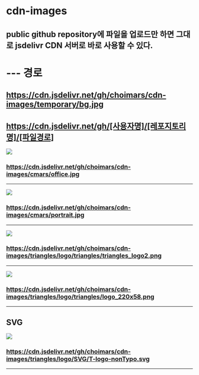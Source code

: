 # cdn-images

## public github repository에 파일을 업로드만 하면 그대로 jsdelivr CDN 서버로 바로 사용할 수 있다.
# --- 경로
## https://cdn.jsdelivr.net/gh/choimars/cdn-images/temporary/bg.jpg
## https://cdn.jsdelivr.net/gh/[사용자명]/[레포지토리명]/[파일경로]


![](https://cdn.jsdelivr.net/gh/choimars/cdn-images/cmars/office.jpg)
### https://cdn.jsdelivr.net/gh/choimars/cdn-images/cmars/office.jpg
---

![](https://cdn.jsdelivr.net/gh/choimars/cdn-images/cmars/portrait.jpg)
### https://cdn.jsdelivr.net/gh/choimars/cdn-images/cmars/portrait.jpg
---

![](https://cdn.jsdelivr.net/gh/choimars/cdn-images/triangles/logo/triangles/triangles_logo2.png)
### https://cdn.jsdelivr.net/gh/choimars/cdn-images/triangles/logo/triangles/triangles_logo2.png
---
![](https://cdn.jsdelivr.net/gh/choimars/cdn-images/triangles/logo/triangles/logo_220x58.png)
### https://cdn.jsdelivr.net/gh/choimars/cdn-images/triangles/logo/triangles/logo_220x58.png
---
## SVG
![](https://cdn.jsdelivr.net/gh/choimars/cdn-images/triangles/logo/SVG/T-logo-nonTypo.svg)
### https://cdn.jsdelivr.net/gh/choimars/cdn-images/triangles/logo/SVG/T-logo-nonTypo.svg
---